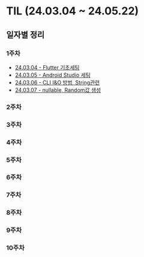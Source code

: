 # TIL (24.03.04 ~ 24.05.22)

## 일자별 정리

### 1주차
- [24.03.04 - Flutter 기초세팅](https://github.com/JEON-Sungsu/TIL/blob/main/FirstWeek/24.03.04.md)
- [24.03.05 - Android Studio 세팅](https://github.com/JEON-Sungsu/TIL/blob/main/FirstWeek/24.03.05.md)
- [24.03.06 - CLI I&O 방법, String관련](https://github.com/JEON-Sungsu/TIL/blob/main/FirstWeek/24.03.06.md)
- [24.03.07 - nullable, Random값 생성](https://github.com/JEON-Sungsu/TIL/blob/main/FirstWeek/24.03.07.md)
### 2주차
### 3주차
### 4주차
### 5주차
### 6주차
### 7주차
### 8주차
### 9주차
### 10주차
